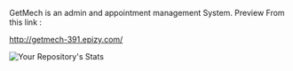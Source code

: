 GetMech is an admin and appointment management System. 
Preview From this link : 

http://getmech-391.epizy.com/


![Your Repository's Stats](https://github-readme-stats.vercel.app/api?username=Btocode&show_icons=true)
